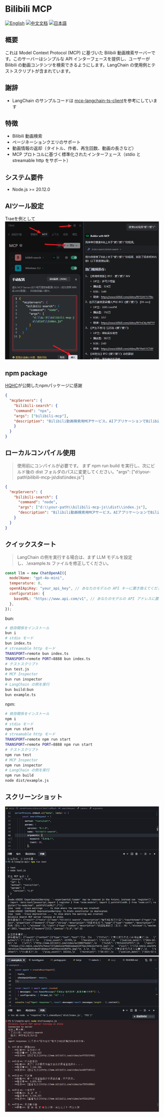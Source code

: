 # Bilibili MCP

[![English](https://img.shields.io/badge/English-Click-yellow)](README-en.md)
[![中文文档](https://img.shields.io/badge/中文文档-点击查看-orange)](README.md)
[![日本語](https://img.shields.io/badge/日本語-クリック-青)](README-ja.md)

## 概要
これは Model Context Protocol (MCP) に基づいた Bilibili 動画検索サーバーです。このサーバーはシンプルな API インターフェースを提供し、ユーザーが Bilibili の動画コンテンツを検索できるようにします。LangChain の使用例とテストスクリプトが含まれています。

## 謝辞
- LangChain のサンプルコードは [mcp-langchain-ts-client](https://github.com/isaacwasserman/mcp-langchain-ts-client)を参考にしています

## 特徴
- Bilibili 動画検索
- ページネーションクエリのサポート
- 動画情報の返却（タイトル、作者、再生回数、動画の長さなど）
- MCP プロトコルに基づく標準化されたインターフェース（stdio と streamable http をサポート）

## システム要件
- Node.js >= 20.12.0
## AIツール設定
Traeを例として
![](./imgs/config.png)

## npm package
[HQHC](https://github.com/HQHC)が公開したnpmパッケージに感謝
```json
{
  "mcpServers": {
    "bilibili-search": {
    "command": "npx",
    "args": ["bilibili-mcp"],
    "description": "Bilibili動画検索用MCPサービス。AIアプリケーションでBilibiliの動画コンテンツを検索できます。"
    }
  }
}
```

## ローカルコンパイル使用
>使用前にコンパイルが必要です。
まず npm run build を実行し、次にビルド後の dist フォルダのパスに変更してください。"args": ["d:\\your-path\\bilibili-mcp-js\\dist\\index.js"] 
```json
{
  "mcpServers": {
    "bilibili-search": {
      "command": "node",
      "args": ["d:\\your-path\\bilibili-mcp-js\\dist\\index.js"],
      "description": "Bilibili動画検索用MCPサービス。AIアプリケーションでBilibiliの動画コンテンツを検索できます。"
    }
  }
}
```

## クイックスタート
> LangChain の例を実行する場合は、まず LLM モデルを設定し、.\example.ts ファイルを修正してください。
```javascript
const llm = new ChatOpenAI({
  modelName: "gpt-4o-mini",
  temperature: 0,
  openAIApiKey: "your_api_key", // あなたのモデルの API キーに置き換えてください
  configuration: {
    baseURL: "https://www.api.com/v1", // あなたのモデルの API アドレスに置き換えてください
  },
});
```

bun:

```bash
# 依存関係をインストール
bun i
# stdio モード
bun index.ts
# streamable http モード
TRANSPORT=remote bun index.ts
TRANSPORT=remote PORT=8888 bun index.ts
# テストスクリプト
bun test.js
# MCP Inspector
bun run inspector
# LangChain の例を実行
bun build:bun
bun example.ts
```

npm:

```bash
# 依存関係をインストール
npm i
# stdio モード
npm run start
# streamable http モード
TRANSPORT=remote npm run start
TRANSPORT=remote PORT=8888 npm run start
# テストスクリプト
npm run test
# MCP Inspector
npm run inspector
# LangChain の例を実行
npm run build
node dist/example.js
```

## スクリーンショット
![](./imgs/test-01.png)
![](./imgs/test-02.png)

